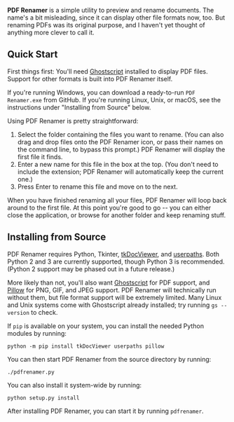 **PDF Renamer** is a simple utility to preview and rename documents. The name's a bit misleading, since it can display other file formats now, too. But renaming PDFs was its original purpose, and I haven't yet thought of anything more clever to call it.


## Quick Start

First things first: You'll need [Ghostscript](https://ghostscript.com/) installed to display PDF files. Support for other formats is built into PDF Renamer itself.

If you're running Windows, you can download a ready-to-run `PDF Renamer.exe` from GitHub. If you're running Linux, Unix, or macOS, see the instructions under "Installing from Source" below.

Using PDF Renamer is pretty straightforward:

1. Select the folder containing the files you want to rename. (You can also drag and drop files onto the PDF Renamer icon, or pass their names on the command line, to bypass this prompt.) PDF Renamer will display the first file it finds.
2. Enter a new name for this file in the box at the top. (You don't need to include the extension; PDF Renamer will automatically keep the current one.)
3. Press Enter to rename this file and move on to the next.

When you have finished renaming all your files, PDF Renamer will loop back around to the first file. At this point you're good to go -- you can either close the application, or browse for another folder and keep renaming stuff.


## Installing from Source

PDF Renamer requires Python, Tkinter, [tkDocViewer](https://github.com/bmjcode/tkDocViewer), and [userpaths](https://github.com/bmjcode/userpaths). Both Python 2 and 3 are currently supported, though Python 3 is recommended. (Python 2 support may be phased out in a future release.)

More likely than not, you'll also want [Ghostscript](https://ghostscript.com/) for PDF support, and [Pillow](https://python-pillow.org/) for PNG, GIF, and JPEG support. PDF Renamer will technically run without them, but file format support will be extremely limited. Many Linux and Unix systems come with Ghostscript already installed; try running `gs --version` to check.

If `pip` is available on your system, you can install the needed Python modules by running:
```
python -m pip install tkDocViewer userpaths pillow
```

You can then start PDF Renamer from the source directory by running:
```
./pdfrenamer.py
```

You can also install it system-wide by running:
```
python setup.py install
```

After installing PDF Renamer, you can start it by running `pdfrenamer`.
